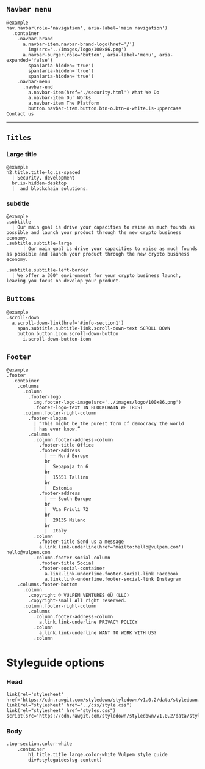 
`Navbar menu`
--------------

    @example 
    nav.navbar(role='navigation', aria-label='main navigation')
      .container
        .navbar-brand
          a.navbar-item.navbar-brand-logo(href='/')
            img(src='../images/logo/100x86.png')
          a.navbar-burger(role='button', aria-label='menu', aria-expanded='false')
            span(aria-hidden='true')
            span(aria-hidden='true')
            span(aria-hidden='true')
        .navbar-menu
          .navbar-end
            a.navbar-item(href='./security.html') What We Do
            a.navbar-item Our Works
            a.navbar-item The Platform
            button.navbar-item.button.btn-o.btn-o-white.is-uppercase Contact us

------
 
`Titles`
--------------
### Large title

    @example
    h2.title.title-lg.is-spaced
      | Security, development 
      br.is-hidden-desktop
      |  and blockchain solutions.

### subtitle
    @example
    .subtitle
      | Our main goal is drive your capacities to raise as much founds as possible and launch your product through the new crypto business economy.
    .subtitle.subtitle-large
          | Our main goal is drive your capacities to raise as much founds as possible and launch your product through the new crypto business economy.

    .subtitle.subtitle-left-border
      | We offer a 360° environment for your crypto business launch, leaving you focus on develop your product.

`Buttons`
--------------

    @example
    .scroll-down
      a.scroll-down-link(href='#info-section1')
        span.subtitle.subtitle-link.scroll-down-text SCROLL DOWN
        button.button.icon.scroll-down-button
          i.scroll-down-button-icon
          
`Footer`
--------------

    @example
    .footer
      .container
        .columns
          .column
            .footer-logo
              img.footer-logo-image(src='../images/logo/100x86.png')
              .footer-logo-text IN BLOCKCHAIN WE TRUST
          .column.footer-right-column
            .footer-slogan
              | “This might be the purest form of democracy the world
              | has ever know.”
            .columns
              .column.footer-address-column
                .footer-title Office
                .footer-address
                  | —— Nord Europe 
                  br
                  |  Sepapaja tn 6 
                  br
                  |  15551 Tallinn 
                  br
                  |  Estonia
                .footer-address
                  | —— South Europe 
                  br
                  |  Via Friuli 72 
                  br
                  |  20135 Milano 
                  br
                  |  Italy
              .column
                .footer-title Send us a message
                a.link.link-underline(href='mailto:hello@vulpem.com') hello@vulpem.com
              .column.footer-social-column
                .footer-title Social
                .footer-social-container
                  a.link.link-underline.footer-social-link Facebook
                  a.link.link-underline.footer-social-link Instagram
        .columns.footer-bottom
          .column
            .copyright © VULPEM VENTURES OÜ (LLC)
            .copyright-small All right reserved.
          .column.footer-right-column
            .columns
              .column.footer-address-column
                a.link.link-underline PRIVACY POLICY
              .column
                a.link.link-underline WANT TO WORK WITH US?
              .column



# Styleguide options   

### Head
    link(rel='stylesheet' href='https://cdn.rawgit.com/styledown/styledown/v1.0.2/data/styledown.css')
    link(rel="stylesheet" href="../css/style.css")
    link(rel="stylesheet" href="styles.css") 
    script(src='https://cdn.rawgit.com/styledown/styledown/v1.0.2/data/styledown.js')

### Body
    .top-section.color-white
        .container
            h1.title.title_large.color-white Vulpem style guide
            div#styleguides(sg-content)  
    
    